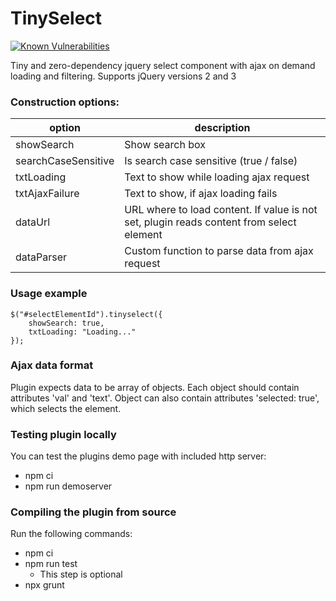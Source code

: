 TinySelect
==========

[![Known Vulnerabilities](https://snyk.io/test/github/McFizh/tinySelect.git/badge.svg)](https://snyk.io/test/github/McFizh/tinySelect.git)

Tiny and zero-dependency jquery select component with ajax on demand loading and filtering. Supports jQuery versions 2 and 3

### Construction options:

| option              | description |
| ------------------- | ----------- |
| showSearch          | Show search box |
| searchCaseSensitive | Is search case sensitive (true / false) |
| txtLoading          | Text to show while loading ajax request |
| txtAjaxFailure      | Text to show, if ajax loading fails |
| dataUrl             | URL where to load content. If value is not set, plugin reads content from select element |
| dataParser          | Custom function to parse data from ajax request |

### Usage example

```
$("#selectElementId").tinyselect({
	showSearch: true,
	txtLoading: "Loading..."
});
```

### Ajax data format

Plugin expects data to be array of objects. Each object should contain attributes 'val' and 'text'. Object can also contain attributes 'selected: true', which selects the element.

### Testing plugin locally

You can test the plugins demo page with included http server:

* npm ci
* npm run demoserver

### Compiling the plugin from source

Run the following commands:

* npm ci
* npm run test
  * This step is optional
* npx grunt
